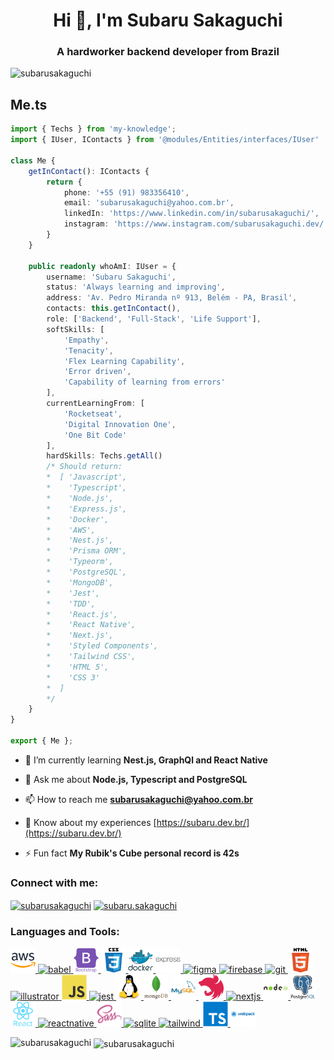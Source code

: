 <h1 align="center">Hi 👋, I'm Subaru Sakaguchi</h1>
<h3 align="center">A hardworker backend developer from Brazil</h3>

<p align="left"> <img src="https://komarev.com/ghpvc/?username=subarusakaguchi&label=Profile%20views&color=0e75b6&style=flat" alt="subarusakaguchi" /> </p>

<h2>Me.ts</h2>

```typescript
import { Techs } from 'my-knowledge';
import { IUser, IContacts } from '@modules/Entities/interfaces/IUser'

class Me {
    getInContact(): IContacts {
        return {
            phone: '+55 (91) 983356410',
            email: 'subarusakaguchi@yahoo.com.br',
            linkedIn: 'https://www.linkedin.com/in/subarusakaguchi/',
            instagram: 'https://www.instagram.com/subarusakaguchi.dev/'
        }
    }

    public readonly whoAmI: IUser = {
        username: 'Subaru Sakaguchi',
        status: 'Always learning and improving',
        address: 'Av. Pedro Miranda nº 913, Belém - PA, Brasil',
        contacts: this.getInContact(),
        role: ['Backend', 'Full-Stack', 'Life Support'],
        softSkills: [
            'Empathy',
            'Tenacity',
            'Flex Learning Capability',
            'Error driven',
            'Capability of learning from errors'
        ],
        currentLearningFrom: [
            'Rocketseat',
            'Digital Innovation One',
            'One Bit Code'
        ],
        hardSkills: Techs.getAll()
        /* Should return:
        *  [ 'Javascript',
        *    'Typescript',
        *    'Node.js',
        *    'Express.js',
        *    'Docker',
        *    'AWS',
        *    'Nest.js',
        *    'Prisma ORM',
        *    'Typeorm',
        *    'PostgreSQL',
        *    'MongoDB',
        *    'Jest',
        *    'TDD',
        *    'React.js',
        *    'React Native',
        *    'Next.js',
        *    'Styled Components',
        *    'Tailwind CSS',
        *    'HTML 5',
        *    'CSS 3'
        *  ] 
        */
    }
}

export { Me };

```

- 🌱 I’m currently learning **Nest.js, GraphQl and React Native**

- 💬 Ask me about **Node.js, Typescript and PostgreSQL**

- 📫 How to reach me **subarusakaguchi@yahoo.com.br**

- 📄 Know about my experiences [https://subaru.dev.br/](https://subaru.dev.br/)

- ⚡ Fun fact **My Rubik's Cube personal record is 42s**

<h3 align="left">Connect with me:</h3>
<p align="left">
<a href="https://linkedin.com/in/subarusakaguchi" target="blank"><img align="center" src="https://raw.githubusercontent.com/rahuldkjain/github-profile-readme-generator/master/src/images/icons/Social/linked-in-alt.svg" alt="subarusakaguchi" height="30" width="40" /></a>
<a href="https://www.instagram.com/subarusakaguchi.dev/" target="blank"><img align="center" src="https://raw.githubusercontent.com/rahuldkjain/github-profile-readme-generator/master/src/images/icons/Social/instagram.svg" alt="subaru.sakaguchi" height="30" width="40" /></a>
</p>

<h3 align="left">Languages and Tools:</h3>
<p align="left"> <a href="https://aws.amazon.com" target="_blank" rel="noreferrer"> <img src="https://raw.githubusercontent.com/devicons/devicon/master/icons/amazonwebservices/amazonwebservices-original-wordmark.svg" alt="aws" width="40" height="40"/> </a> <a href="https://babeljs.io/" target="_blank" rel="noreferrer"> <img src="https://www.vectorlogo.zone/logos/babeljs/babeljs-icon.svg" alt="babel" width="40" height="40"/> </a> <a href="https://getbootstrap.com" target="_blank" rel="noreferrer"> <img src="https://raw.githubusercontent.com/devicons/devicon/master/icons/bootstrap/bootstrap-plain-wordmark.svg" alt="bootstrap" width="40" height="40"/> </a> <a href="https://www.w3schools.com/css/" target="_blank" rel="noreferrer"> <img src="https://raw.githubusercontent.com/devicons/devicon/master/icons/css3/css3-original-wordmark.svg" alt="css3" width="40" height="40"/> </a> <a href="https://www.docker.com/" target="_blank" rel="noreferrer"> <img src="https://raw.githubusercontent.com/devicons/devicon/master/icons/docker/docker-original-wordmark.svg" alt="docker" width="40" height="40"/> </a> <a href="https://expressjs.com" target="_blank" rel="noreferrer"> <img src="https://raw.githubusercontent.com/devicons/devicon/master/icons/express/express-original-wordmark.svg" alt="express" width="40" height="40"/> </a> <a href="https://www.figma.com/" target="_blank" rel="noreferrer"> <img src="https://www.vectorlogo.zone/logos/figma/figma-icon.svg" alt="figma" width="40" height="40"/> </a> <a href="https://firebase.google.com/" target="_blank" rel="noreferrer"> <img src="https://www.vectorlogo.zone/logos/firebase/firebase-icon.svg" alt="firebase" width="40" height="40"/> </a> <a href="https://git-scm.com/" target="_blank" rel="noreferrer"> <img src="https://www.vectorlogo.zone/logos/git-scm/git-scm-icon.svg" alt="git" width="40" height="40"/> </a> <a href="https://www.w3.org/html/" target="_blank" rel="noreferrer"> <img src="https://raw.githubusercontent.com/devicons/devicon/master/icons/html5/html5-original-wordmark.svg" alt="html5" width="40" height="40"/> </a> <a href="https://www.adobe.com/in/products/illustrator.html" target="_blank" rel="noreferrer"> <img src="https://www.vectorlogo.zone/logos/adobe_illustrator/adobe_illustrator-icon.svg" alt="illustrator" width="40" height="40"/> </a> <a href="https://developer.mozilla.org/en-US/docs/Web/JavaScript" target="_blank" rel="noreferrer"> <img src="https://raw.githubusercontent.com/devicons/devicon/master/icons/javascript/javascript-original.svg" alt="javascript" width="40" height="40"/> </a> <a href="https://jestjs.io" target="_blank" rel="noreferrer"> <img src="https://www.vectorlogo.zone/logos/jestjsio/jestjsio-icon.svg" alt="jest" width="40" height="40"/> </a> <a href="https://www.linux.org/" target="_blank" rel="noreferrer"> <img src="https://raw.githubusercontent.com/devicons/devicon/master/icons/linux/linux-original.svg" alt="linux" width="40" height="40"/> </a> <a href="https://www.mongodb.com/" target="_blank" rel="noreferrer"> <img src="https://raw.githubusercontent.com/devicons/devicon/master/icons/mongodb/mongodb-original-wordmark.svg" alt="mongodb" width="40" height="40"/> </a> <a href="https://www.mysql.com/" target="_blank" rel="noreferrer"> <img src="https://raw.githubusercontent.com/devicons/devicon/master/icons/mysql/mysql-original-wordmark.svg" alt="mysql" width="40" height="40"/> </a> <a href="https://nestjs.com/" target="_blank" rel="noreferrer"> <img src="https://raw.githubusercontent.com/devicons/devicon/master/icons/nestjs/nestjs-plain.svg" alt="nestjs" width="40" height="40"/> </a> <a href="https://nextjs.org/" target="_blank" rel="noreferrer"> <img src="https://cdn.worldvectorlogo.com/logos/nextjs-2.svg" alt="nextjs" width="40" height="40"/> </a> <a href="https://nodejs.org" target="_blank" rel="noreferrer"> <img src="https://raw.githubusercontent.com/devicons/devicon/master/icons/nodejs/nodejs-original-wordmark.svg" alt="nodejs" width="40" height="40"/> </a> <a href="https://www.postgresql.org" target="_blank" rel="noreferrer"> <img src="https://raw.githubusercontent.com/devicons/devicon/master/icons/postgresql/postgresql-original-wordmark.svg" alt="postgresql" width="40" height="40"/> </a> <a href="https://reactjs.org/" target="_blank" rel="noreferrer"> <img src="https://raw.githubusercontent.com/devicons/devicon/master/icons/react/react-original-wordmark.svg" alt="react" width="40" height="40"/> </a> <a href="https://reactnative.dev/" target="_blank" rel="noreferrer"> <img src="https://reactnative.dev/img/header_logo.svg" alt="reactnative" width="40" height="40"/> </a> <a href="https://sass-lang.com" target="_blank" rel="noreferrer"> <img src="https://raw.githubusercontent.com/devicons/devicon/master/icons/sass/sass-original.svg" alt="sass" width="40" height="40"/> </a> <a href="https://www.sqlite.org/" target="_blank" rel="noreferrer"> <img src="https://www.vectorlogo.zone/logos/sqlite/sqlite-icon.svg" alt="sqlite" width="40" height="40"/> </a> <a href="https://tailwindcss.com/" target="_blank" rel="noreferrer"> <img src="https://www.vectorlogo.zone/logos/tailwindcss/tailwindcss-icon.svg" alt="tailwind" width="40" height="40"/> </a> <a href="https://www.typescriptlang.org/" target="_blank" rel="noreferrer"> <img src="https://raw.githubusercontent.com/devicons/devicon/master/icons/typescript/typescript-original.svg" alt="typescript" width="40" height="40"/> </a> <a href="https://webpack.js.org" target="_blank" rel="noreferrer"> <img src="https://raw.githubusercontent.com/devicons/devicon/d00d0969292a6569d45b06d3f350f463a0107b0d/icons/webpack/webpack-original-wordmark.svg" alt="webpack" width="40" height="40"/> </a> </p>

<p><img align="left" src="https://github-readme-stats.vercel.app/api/top-langs?username=subarusakaguchi&show_icons=true&locale=en&layout=compact&theme=jolly" alt="subarusakaguchi" /></p>

<p>&nbsp;<img align="center" src="https://github-readme-stats.vercel.app/api?username=subarusakaguchi&show_icons=true&locale=en&theme=jolly" alt="subarusakaguchi" /></p>
